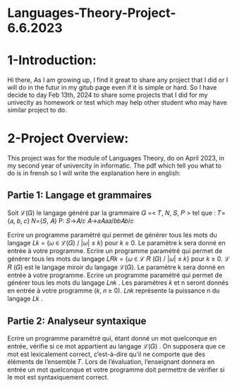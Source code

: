 # Languages-Theory-Project-6.6.2023
# 1-Introduction:
Hi there,
As I am growing up,
I find it great to share any project that I did or I will do in the futur in my gitub page even if it is simple or hard.
So I have decide to day Feb 13th, 2024 to share some projects that I did for my univecity as homework or test which may help other student who may have similar project to do.

# 2-Project Overview:
This project was for the module of Languages Theory, do on April 2023, in my second year of univercity in informatic.
The pdf which tell you what to do is in frensh so I will write the explanation here in english:

## Partie 1: Langage et grammaires
Soit ℒ(𝐺) le langage généré par la grammaire 𝐺 =< 𝑇, 𝑁, 𝑆, 𝑃 > tel que :
𝑇={𝑎, 𝑏, 𝑐}
𝑁={𝑆, 𝐴}
P:
𝑆→𝐴/𝜀
𝐴→𝑎𝐴𝑎𝑎/𝑏𝑏𝐴𝑏/𝑐

Ecrire un programme paramétré qui permet de générer tous les mots du langage
𝐿𝑘 = {𝜔 ∈ ℒ(𝐺) / |𝜔| ≤ 𝑘} pour 𝑘 ≥ 0. Le paramètre k sera donné en entrée à votre programme.
Ecrire un programme paramétré qui permet de générer tous les mots du langage
𝐿𝑅𝑘 = {𝜔 ∈ ℒ 𝑅 (𝐺) / |𝜔| ≤ 𝑘} pour 𝑘 ≥ 0. ℒ 𝑅 (𝐺) est le langage miroir du langage ℒ(𝐺). Le
paramètre k sera donné en entrée à votre programme.
Ecrire un programme paramétré qui permet de générer tous les mots du langage 𝐿𝑛𝑘 . Les
paramètres 𝑘 et n seront donnés en entrée à votre programme (𝑘, 𝑛 ≥ 0). 𝐿𝑛𝑘 représente la puissance
n du langage 𝐿𝑘 .

## Partie 2: Analyseur syntaxique
Ecrire un programme paramétré qui, étant donné un mot quelconque en entrée, vérifie si ce mot
appartient au langage ℒ(𝐺) . On supposera que ce mot est lexicalement correct, c’est-à-dire qu’il ne
comporte que des éléments de l’ensemble 𝑇. Lors de l’évaluation, l’enseignant donnera en entrée un
mot quelconque et votre programme doit permettre de vérifier si le mot est syntaxiquement correct.

